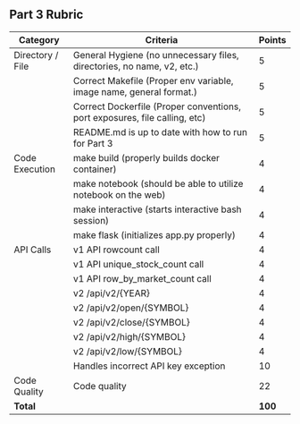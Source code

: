 ## Part 3 Rubric

| Category | Criteria | Points |
|----------|----------|---------|
| Directory / File | General Hygiene (no unnecessary files, directories, no name, v2, etc.) | 5 |
| | Correct Makefile (Proper env variable, image name, general format.) | 5 |
| | Correct Dockerfile (Proper conventions, port exposures, file calling, etc) | 5 |
| | README.md is up to date with how to run for Part 3 | 5 |
| Code Execution | make build (properly builds docker container) | 4 |
| | make notebook (should be able to utilize notebook on the web) | 4 |
| | make interactive (starts interactive bash session) | 4 |
| | make flask (initializes app.py properly) | 4 |
| API Calls | v1 API rowcount call | 4 |
| | v1 API unique_stock_count call | 4 |
| | v1 API row_by_market_count call | 4 |
| | v2 /api/v2/{YEAR} | 4 |
| | v2 /api/v2/open/{SYMBOL} | 4 |
| | v2 /api/v2/close/{SYMBOL} | 4 |
| | v2 /api/v2/high/{SYMBOL} | 4 |
| | v2 /api/v2/low/{SYMBOL} | 4 |
| | Handles incorrect API key exception | 10 |
| Code Quality | Code quality | 22 |
| **Total** | | **100** |